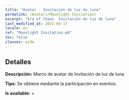 ```yaml
---
title: "Avatar - Invitación de luz de luna"
permalink: /Avatars/Moonlight Invitation/
excerpt: "Era of Chaos  Invitación de luz de luna"
last_modified_at: 2021-04-17
locale: es
ref: "Moonlight Invitation.md"
toc: false
classes: wide
---
```

## Detalles

 **Descripción:** Marco de avatar de Invitación de luz de luna 

 **Tips:** Se obtiene mediante la participación en eventos. 

 **Is available:**  + 

